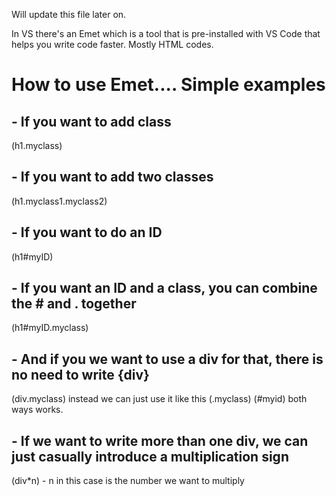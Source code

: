 Will update this file later on.

In VS there's an Emet which is a tool that is pre-installed with VS Code that helps you write code faster. Mostly HTML codes.

# How to use Emet.... Simple examples
## - If you want to add class
(h1.myclass)
## - If you want to add two classes
(h1.myclass1.myclass2)

## - If you want to do an ID
(h1#myID)

## - If you want an ID and a class, you can combine the # and . together 
(h1#myID.myclass)

## - And if you we want to use a div for that, there is no need to write {div} 
(div.myclass) instead we can just use it like this (.myclass) (#myid) both ways works.

## - If we want to write more than one div, we can just casually introduce a multiplication sign
(div*n) - n in this case is the number we want to multiply 